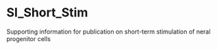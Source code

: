 # SI_Short_Stim
Supporting information for publication on short-term stimulation of neral progenitor cells
